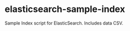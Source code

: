 elasticsearch-sample-index
==========================

Sample Index script for ElasticSearch. Includes data CSV.
